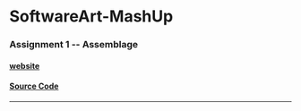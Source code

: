 # SoftwareArt-MashUp
### Assignment 1 -- Assemblage
#### [website](https://daniaezz.github.io/SoftwareArt-MashUp/)
#### [Source Code](https://colab.research.google.com/drive/1EmQIgFCO1bzn7_m6aMpgYdkqJF9tx9vi?usp=sharing)
---

